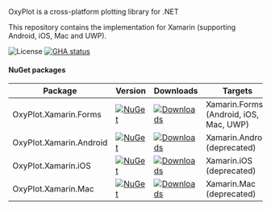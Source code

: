 OxyPlot is a cross-platform plotting library for .NET

This repository contains the implementation for Xamarin (supporting Android, iOS, Mac and UWP).

![License](https://img.shields.io/github/license/oxyplot/oxyplot-xamarin)
[![GHA status](https://github.com/oxyplot/oxyplot-xamarin/actions/workflows/dotnet.yml/badge.svg)](https://github.com/oxyplot/oxyplot-xamarin/actions/workflows/dotnet.yml?branch=develop)

#### NuGet packages

Package | Version | Downloads | Targets
--------|---------|-----------|--------
OxyPlot.Xamarin.Forms | [![NuGet](https://img.shields.io/nuget/vpre/OxyPlot.Xamarin.Forms.svg?style=flat)](https://www.nuget.org/packages/OxyPlot.Xamarin.Forms) | [![Downloads](https://img.shields.io/nuget/dt/OxyPlot.Xamarin.Forms.svg)](https://www.nuget.org/packages/OxyPlot.Xamarin.Forms) | Xamarin.Forms (Android, iOS, Mac, UWP)
OxyPlot.Xamarin.Android | [![NuGet](https://img.shields.io/nuget/vpre/OxyPlot.Xamarin.Android.svg?style=flat)](https://www.nuget.org/packages/OxyPlot.Xamarin.Android) | [![Downloads](https://img.shields.io/nuget/dt/OxyPlot.Xamarin.Android.svg)](https://www.nuget.org/packages/OxyPlot.Xamarin.Android) | Xamarin.Android (deprecated)
OxyPlot.Xamarin.iOS | [![NuGet](https://img.shields.io/nuget/vpre/OxyPlot.Xamarin.iOS.svg?style=flat)](https://www.nuget.org/packages/OxyPlot.Xamarin.iOS) | [![Downloads](https://img.shields.io/nuget/dt/OxyPlot.Xamarin.iOS.svg)](https://www.nuget.org/packages/OxyPlot.Xamarin.iOS) | Xamarin.iOS (deprecated)
OxyPlot.Xamarin.Mac | [![NuGet](https://img.shields.io/nuget/vpre/OxyPlot.Xamarin.Mac.svg?style=flat)](https://www.nuget.org/packages/OxyPlot.Xamarin.Mac) | [![Downloads](https://img.shields.io/nuget/dt/OxyPlot.Xamarin.Mac.svg)](https://www.nuget.org/packages/OxyPlot.Xamarin.Mac) | Xamarin.Mac (deprecated)
